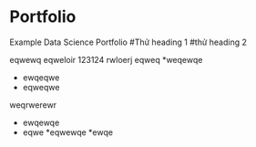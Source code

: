 # Portfolio
Example Data Science Portfolio
#Thử heading 1
#thử heading 2

eqwewq
eqweloir
123124
rwloerj
  eqweq
  *weqewqe
  * ewqeqwe
  * eqweqwe

weqrwerewr
* ewqewqe
* eqwe
*eqwewqe
*ewqe 
